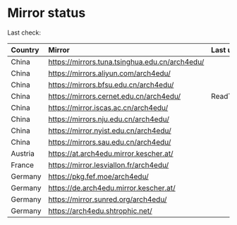 <script src="./time.js"></script>
# Mirror status
Last check: <script type="text/javascript">localize(1748892001.5341923);</script>

|Country|Mirror|Last update|
|:------|:-----|:----------|
|China|https://mirrors.tuna.tsinghua.edu.cn/arch4edu/|<script type="text/javascript">localize(1748847087);</script>|
|China|https://mirrors.aliyun.com/arch4edu/|<script type="text/javascript">localize(1748760430);</script>|
|China|https://mirrors.bfsu.edu.cn/arch4edu/|<script type="text/javascript">localize(1748847087);</script>|
|China|https://mirrors.cernet.edu.cn/arch4edu/|ReadTimeout|
|China|https://mirror.iscas.ac.cn/arch4edu/|<script type="text/javascript">localize(1748847087);</script>|
|China|https://mirrors.nju.edu.cn/arch4edu/|<script type="text/javascript">localize(1748760430);</script>|
|China|https://mirror.nyist.edu.cn/arch4edu/|<script type="text/javascript">localize(1748847087);</script>|
|China|https://mirrors.sau.edu.cn/arch4edu/|<script type="text/javascript">localize(1731653531);</script>|
|Austria|https://at.arch4edu.mirror.kescher.at/|<script type="text/javascript">localize(1748847087);</script>|
|France|https://mirror.lesviallon.fr/arch4edu/|<script type="text/javascript">localize(1748847087);</script>|
|Germany|https://pkg.fef.moe/arch4edu/|<script type="text/javascript">localize(1748847087);</script>|
|Germany|https://de.arch4edu.mirror.kescher.at/|<script type="text/javascript">localize(1748847087);</script>|
|Germany|https://mirror.sunred.org/arch4edu/|<script type="text/javascript">localize(1748847087);</script>|
|Germany|https://arch4edu.shtrophic.net/|<script type="text/javascript">localize(1748847087);</script>|

<script src="./tablefilter/tablefilter.js"></script>
<script src="./table.js"></script>